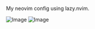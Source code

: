 My neovim config using lazy.nvim.

![Image](https://github.com/user-attachments/assets/6b2efe1c-c030-4fb8-822e-03adc6e84dcb)
![Image](https://github.com/user-attachments/assets/c18dbe31-1b43-43db-9a24-f15b244fc02a)
